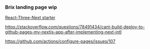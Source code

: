 ### Brix landing page wip

[React-Three-Next starter](https://github.com/pmndrs/react-three-next)

https://stackoverflow.com/questions/78491434/cant-build-deploy-to-github-pages-my-nextjs-app-after-implementing-next-intl

https://github.com/actions/configure-pages/issues/107
